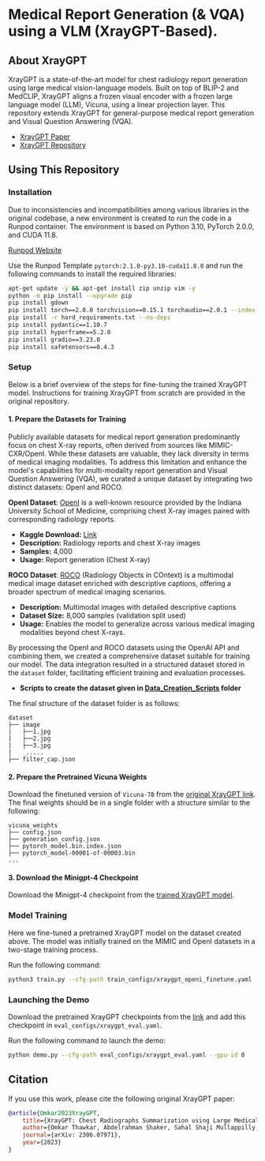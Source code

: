 # Medical Report Generation (& VQA) using a VLM (XrayGPT-Based).

## About XrayGPT

XrayGPT is a state-of-the-art model for chest radiology report generation using large medical vision-language models. Built on top of BLIP-2 and MedCLIP, XrayGPT aligns a frozen visual encoder with a frozen large language model (LLM), Vicuna, using a linear projection layer. This repository extends XrayGPT for general-purpose medical report generation and Visual Question Answering (VQA).

- [XrayGPT Paper](https://arxiv.org/abs/2306.07971)
- [XrayGPT Repository](https://github.com/mbzuai-oryx/XrayGPT)

## Using This Repository

### Installation

Due to inconsistencies and incompatibilities among various libraries in the original codebase, a new environment is created to run the code in a Runpod container. The environment is based on Python 3.10, PyTorch 2.0.0, and CUDA 11.8.

[Runpod Website](https://runpod.io/)

Use the Runpod Template `pytorch:2.1.0-py3.10-cuda11.8.0` and run the following commands to install the required libraries:

```bash
apt-get update -y && apt-get install zip unzip vim -y
python -m pip install --upgrade pip
pip install gdown
pip install torch==2.0.0 torchvision==0.15.1 torchaudio==2.0.1 --index-url https://download.pytorch.org/whl/cu118
pip install -r hard_requirements.txt --no-deps
pip install pydantic==1.10.7
pip install hyperframe==5.2.0
pip install gradio==3.23.0
pip install safetensors==0.4.3
```

### Setup
Below is a brief overview of the steps for fine-tuning the trained XrayGPT model. Instructions for training XrayGPT from scratch are provided in the original repository.

#### 1. Prepare the Datasets for Training
Publicly available datasets for medical report generation predominantly focus on chest X-ray reports, often derived from sources like MIMIC-CXR/OpenI. While these datasets are valuable, they lack diversity in terms of medical imaging modalities. To address this limitation and enhance the model's capabilities for multi-modality report generation and Visual Question Answering (VQA), we curated a unique dataset by integrating two distinct datasets: OpenI and ROCO.

**OpenI Dataset**: [OpenI](https://openi.nlm.nih.gov/faq) is a well-known resource provided by the Indiana University School of Medicine, comprising chest X-ray images paired with corresponding radiology reports.

- **Kaggle Download:** [Link](https://www.kaggle.com/datasets/raddar/chest-xrays-indiana-university)
- **Description:** Radiology reports and chest X-ray images
- **Samples:** 4,000
- **Usage:** Report generation (Chest X-ray)

**ROCO Dataset**: [ROCO](https://github.com/razorx89/roco-dataset) (Radiology Objects in COntext) is a multimodal medical image dataset enriched with descriptive captions, offering a broader spectrum of medical imaging scenarios.

- **Description:** Multimodal images with detailed descriptive captions
- **Dataset Size:** 8,000 samples (validation split used)
- **Usage:** Enables the model to generalize across various medical imaging modalities beyond chest X-rays.

By processing the OpenI and ROCO datasets using the OpenAI API and combining them, we created a comprehensive dataset suitable for training our model. The data integration resulted in a structured dataset stored in the `dataset` folder, facilitating efficient training and evaluation processes.

* **Scripts to create the dataset given in [Data_Creation_Scripts](Data_Creation_Scripts/) folder**

The final structure of the dataset folder is as follows:

```
dataset
├── image
|   ├──1.jpg
|   ├──2.jpg
|   ├──3.jpg
|    .....
├── filter_cap.json
```

#### 2. Prepare the Pretrained Vicuna Weights

Download the finetuned version of `Vicuna-7B` from the [original XrayGPT link](https://mbzuaiac-my.sharepoint.com/:u:/g/personal/omkar_thawakar_mbzuai_ac_ae/EWoMYn3x7sdEnM2CdJRwWZgBCkMpLM03bk4GR5W0b3KIQQ?e=q6hEBz). The final weights should be in a single folder with a structure similar to the following:

```
vicuna_weights
├── config.json
├── generation_config.json
├── pytorch_model.bin.index.json
├── pytorch_model-00001-of-00003.bin
...   
```

#### 3. Download the Minigpt-4 Checkpoint

Download the Minigpt-4 checkpoint from the [trained XrayGPT model](https://mbzuaiac-my.sharepoint.com/:u:/g/personal/omkar_thawakar_mbzuai_ac_ae/EbGJZmueJkFAstU965buWs8B7T8tLcks7N-P79gsExRH0Q?e=mVASdV).

### Model Training
Here we fine-tuned a pretrained XrayGPT model on the dataset created above. The model was initially trained on the MIMIC and OpenI datasets in a two-stage training process.

Run the following command:

```bash
python3 train.py --cfg-path train_configs/xraygpt_openi_finetune.yaml
```

### Launching the Demo

Download the pretrained XrayGPT checkpoints from the [link](https://mbzuaiac-my.sharepoint.com/:u:/g/personal/omkar_thawakar_mbzuai_ac_ae/EbGJZmueJkFAstU965buWs8B7T8tLcks7N-P79gsExRH0Q?e=mVASdV) and add this checkpoint in `eval_configs/xraygpt_eval.yaml`.

Run the following command to launch the demo:

```bash
python demo.py --cfg-path eval_configs/xraygpt_eval.yaml --gpu-id 0
```

## Citation

If you use this work, please cite the following original XrayGPT paper:

```bibtex
@article{Omkar2023XrayGPT,
    title={XrayGPT: Chest Radiographs Summarization using Large Medical Vision-Language Models},
    author={Omkar Thawkar, Abdelrahman Shaker, Sahal Shaji Mullappilly, Hisham Cholakkal, Rao Muhammad Anwer, Salman Khan, Jorma Laaksonen and Fahad Shahbaz Khan},
    journal={arXiv: 2306.07971},
    year={2023}
}
```
